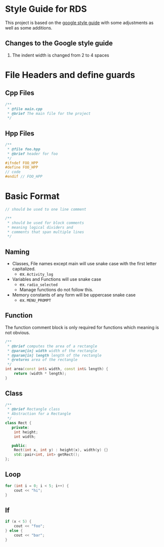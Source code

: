 # Style Guide for RDS
This project is based on the [google style guide](https://google.github.io/styleguide/cppguide.html) with some adjustments as well as some additions.
## Changes to the Google style guide
1) The indent width is changed from 2 to 4 spaces

# File Headers and define guards
## Cpp Files
```cpp
/**
 * @file main.cpp
 * @brief The main file for the project
 */
```

## Hpp Files

```cpp
/**
 * @file foo.hpp
 * @brief header for foo
 */
#ifndef FOO_HPP
#define FOO_HPP
// code
#endif // FOO_HPP
```

# Basic Format
```cpp
// should be used to one line comment
```
```cpp
/**
 * should be used for block comments
 * meaning logical dividers and
 * comments that span multiple lines
 */
```
## Naming
 - Classes, File names except main will use snake case with the first letter capitalized.
    - ex. ```Activity_log```
 - Variables and Functions will use snake case
    - ex. ```radio_selected```
    - Manage functions do not follow this.
 - Memory constants of any form will be uppercase snake case
    - ex. ```MENU_PROMPT```
## Function
The function comment block is only required for functions which meaning is not obvious.
```cpp
/**
 * @brief computes the area of a rectangle
 * @param[in] width width of the rectangle
 * @param[in] length length of the rectangle
 * @returns area of the rectangle
 */
int area(const int& width, const int& length) {
    return (width * length);
}
```
## Class
```cpp
/**
 * @brief Rectangle class
 * Abstraction for a Rectangle
 */
class Rect {
   private:
    int height;
    int width;

   public:
    Rect(int x, int y) : height(x), width(y) {}
    std::pair<int, int> getRect();
};
```
## Loop
```cpp
for (int i = 0; i < 5; i++) {
    cout << "hi";
}
```
## If
```cpp
if (x < 5) {
    cout << "foo";
} else {
    cout << "bar";
}
```
